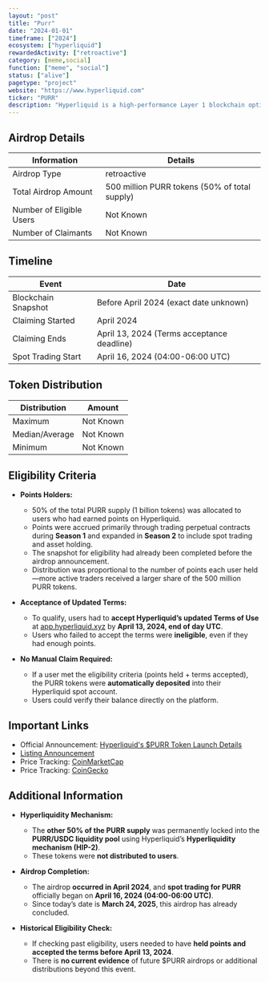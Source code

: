 ```yaml
---
layout: "post"
title: "Purr"
date: "2024-01-01"
timeframe: ["2024"]
ecosystem: ["hyperliquid"]
rewardedActivity: ["retroactive"]
category: [meme,social]
function: ["meme", "social"]
status: ["alive"]
pagetype: "project"
website: "https://www.hyperliquid.com"
ticker: "PURR"
description: "Hyperliquid is a high-performance Layer 1 blockchain optimized for decentralized finance (DeFi) applications, offering fully on-chain spot and perpetual trading with native token standards."
---
```

## Airdrop Details

| Information              | Details                                       |
| ------------------------ | --------------------------------------------- |
| Airdrop Type             | retroactive                                   |
| Total Airdrop Amount     | 500 million PURR tokens (50% of total supply) |
| Number of Eligible Users | Not Known                                     |
| Number of Claimants      | Not Known                                     |

## Timeline

| Event               | Date                                       |
| ------------------- | ------------------------------------------ |
| Blockchain Snapshot | Before April 2024 (exact date unknown)     |
| Claiming Started    | April 2024                                 |
| Claiming Ends       | April 13, 2024 (Terms acceptance deadline) |
| Spot Trading Start  | April 16, 2024 (04:00-06:00 UTC)           |

## Token Distribution

| Distribution   | Amount    |
| -------------- | --------- |
| Maximum        | Not Known |
| Median/Average | Not Known |
| Minimum        | Not Known |

## Eligibility Criteria

- **Points Holders:**

  - 50% of the total PURR supply (1 billion tokens) was allocated to users who had earned points on Hyperliquid.
  - Points were accrued primarily through trading perpetual contracts during **Season 1** and expanded in **Season 2** to include spot trading and asset holding.
  - The snapshot for eligibility had already been completed before the airdrop announcement.
  - Distribution was proportional to the number of points each user held—more active traders received a larger share of the 500 million PURR tokens.

- **Acceptance of Updated Terms:**

  - To qualify, users had to **accept Hyperliquid’s updated Terms of Use** at [app.hyperliquid.xyz](https://app.hyperliquid.xyz) by **April 13, 2024, end of day UTC**.
  - Users who failed to accept the terms were **ineligible**, even if they had enough points.

- **No Manual Claim Required:**
  - If a user met the eligibility criteria (points held + terms accepted), the PURR tokens were **automatically deposited** into their Hyperliquid spot account.
  - Users could verify their balance directly on the platform.

## Important Links

- Official Announcement: [Hyperliquid's $PURR Token Launch Details](https://x.com/HyperliquidX/status/1773531180815507473)
- [Listing Announcement](https://x.com/HyperliquidX/status/1780079468918587507)
- Price Tracking: [CoinMarketCap](https://coinmarketcap.com/currencies/purr)
- Price Tracking: [CoinGecko](https://www.coingecko.com/en/coins/purr)

## Additional Information

- **Hyperliquidity Mechanism:**

  - The **other 50% of the PURR supply** was permanently locked into the **PURR/USDC liquidity pool** using Hyperliquid’s **Hyperliquidity mechanism (HIP-2)**.
  - These tokens were **not distributed to users**.

- **Airdrop Completion:**

  - The airdrop **occurred in April 2024**, and **spot trading for PURR** officially began on **April 16, 2024 (04:00-06:00 UTC)**.
  - Since today’s date is **March 24, 2025**, this airdrop has already concluded.

- **Historical Eligibility Check:**
  - If checking past eligibility, users needed to have **held points and accepted the terms before April 13, 2024**.
  - There is **no current evidence** of future $PURR airdrops or additional distributions beyond this event.